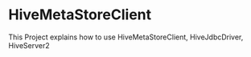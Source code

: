 # HiveMetaStoreClient
This Project explains how to use HiveMetaStoreClient, HiveJdbcDriver, HiveServer2
